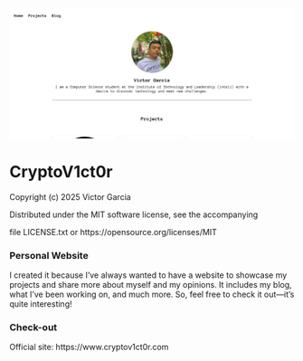  ![website](/website.png)

# CryptoV1ct0r

<p> Copyright (c) 2025 Victor Garcia </p>
<p> Distributed under the MIT software license, see the accompanying </p>
<p> file LICENSE.txt or https://opensource.org/licenses/MIT </p>

### Personal Website ###

<p> I created it because I’ve always wanted to have a website to showcase my projects and share more about myself and my opinions. It includes my blog, what I’ve been working on, and much more. So, feel free to check it out—it’s quite interesting! </p>

### Check-out ###

<p> Official site: https://www.cryptov1ct0r.com </p>
